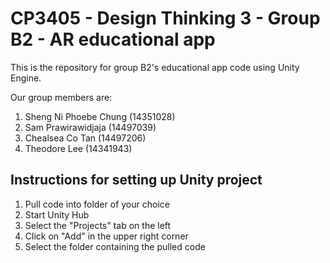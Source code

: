# CP3405 - Design Thinking 3 - Group B2 - AR educational app

This is the repository for group B2's educational app code using Unity Engine.

Our group members are:
1) Sheng Ni Phoebe Chung (14351028)
2) Sam Prawirawidjaja (14497039)
3) Chealsea Co Tan (14497206)
4) Theodore Lee (14341943)

## Instructions for setting up Unity project 
1) Pull code into folder of your choice
2) Start Unity Hub
3) Select the "Projects" tab on the left
4) Click on "Add" in the upper right corner
5) Select the folder containing the pulled code
